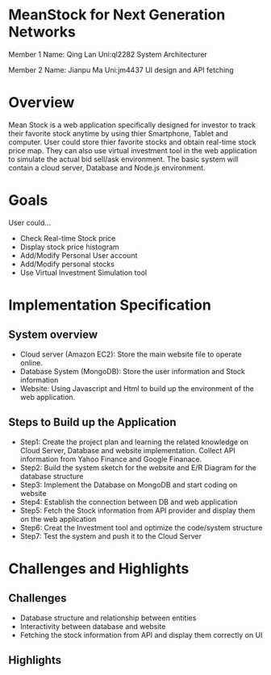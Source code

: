 # MeanStock for Next Generation Networks
Member 1 Name: Qing Lan    Uni:ql2282       System Architecturer

Member 2 Name: Jianpu Ma   Uni:jm4437       UI design and API fetching
# Overview
Mean Stock is a web application specifically designed for investor to track their favorite stock anytime by using thier Smartphone, Tablet and computer. User could store thier favorite stocks and obtain real-time stock price map. They can also use virtual investment tool in the web application to simulate the actual bid sell/ask environment. The basic system will contain a cloud server, Database and Node.js environment.

# Goals
User could...
- Check Real-time Stock price
- Display stock price histogram
- Add/Modify Personal User account
- Add/Modify personal stocks
- Use Virtual Investment Simulation tool

# Implementation Specification
## System overview
- Cloud server (Amazon EC2): Store the main website file to operate online.
- Database System (MongoDB): Store the user information and Stock information
- Website: Using Javascript and Html to build up the environment of the web application.

## Steps to Build up the Application
- Step1: Create the project plan and learning the related knowledge on Cloud Server, Database and website implementation. Collect API information from Yahoo Finance and Google Finanace.
- Step2: Build the system sketch for the website and E/R Diagram for the database structure
- Step3: Implement the Database on MongoDB and start coding on website
- Step4: Establish the connection between DB and web application
- Step5: Fetch the Stock information from API provider and display them on the web application
- Step6: Creat the Investment tool and optimize the code/system structure
- Step7: Test the system and push it to the Cloud Server

# Challenges and Highlights
## Challenges
- Database structure and relationship between entities
- Interactivity between database and website
- Fetching the stock information from API and display them correctly on UI

## Highlights
